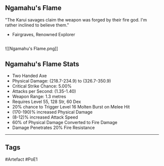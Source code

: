 ## Ngamahu's Flame
"The Karui savages claim the weapon was forged by their fire god.
I'm rather inclined to believe them."
- Fairgraves, Renowned Explorer
##
![[Ngamahu's Flame.png]]
## Ngamahu's Flame Stats
- Two Handed Axe
- Physical Damage: (218.7-234.9) to (326.7-350.9)
- Critical Strike Chance: 5.00%
- Attacks per Second: (1.35-1.40)
- Weapon Range: 1.3 metres
- Requires Level 55, 128 Str, 60 Dex
- 20% chance to Trigger Level 16 Molten Burst on Melee Hit
- (170-190)% increased Physical Damage
- (8-12)% increased Attack Speed
- 60% of Physical Damage Converted to Fire Damage
- Damage Penetrates 20% Fire Resistance


---
## Tags
#Artefact
#PoE1